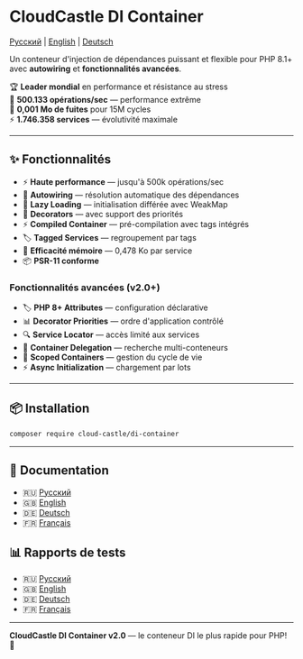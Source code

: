 # CloudCastle DI Container

[Русский](README.md) | [English](README.en.md) | [Deutsch](README.de.md)

Un conteneur d'injection de dépendances puissant et flexible pour PHP 8.1+ avec **autowiring** et **fonctionnalités avancées**.

🏆 **Leader mondial** en performance et résistance au stress  
🚀 **500.133 opérations/sec** — performance extrême  
💾 **0,001 Mo de fuites** pour 15M cycles  
⚡ **1.746.358 services** — évolutivité maximale

---

## ✨ Fonctionnalités

- ⚡ **Haute performance** — jusqu'à 500k opérations/sec
- 🤖 **Autowiring** — résolution automatique des dépendances  
- 🔄 **Lazy Loading** — initialisation différée avec WeakMap
- 🎨 **Decorators** — avec support des priorités
- ⚡ **Compiled Container** — pré-compilation avec tags intégrés
- 🏷️ **Tagged Services** — regroupement par tags
- 💾 **Efficacité mémoire** — 0,478 Ko par service
- 📦 **PSR-11 conforme**

### Fonctionnalités avancées (v2.0+)

- 🏷️ **PHP 8+ Attributes** — configuration déclarative
- 📊 **Decorator Priorities** — ordre d'application contrôlé
- 🔍 **Service Locator** — accès limité aux services
- 🔗 **Container Delegation** — recherche multi-conteneurs
- 🔄 **Scoped Containers** — gestion du cycle de vie
- ⚡ **Async Initialization** — chargement par lots

---

## 📦 Installation

```bash
composer require cloud-castle/di-container
```

---

## 📖 Documentation

- 🇷🇺 [Русский](documentation/ru/README.md)
- 🇬🇧 [English](documentation/en/README.md)
- 🇩🇪 [Deutsch](documentation/de/README.md)
- 🇫🇷 [Français](documentation/fr/README.md)

## 📊 Rapports de tests

- 🇷🇺 [Русский](reports/ru/README.md)
- 🇬🇧 [English](reports/en/README.md)
- 🇩🇪 [Deutsch](reports/de/README.md)
- 🇫🇷 [Français](reports/fr/README.md)

---

**CloudCastle DI Container v2.0** — le conteneur DI le plus rapide pour PHP! 🚀
